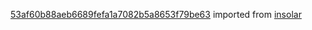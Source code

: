 [53af60b88aeb6689fefa1a7082b5a8653f79be63](https://github.com/insolar/insolar/commit/53af60b88aeb6689fefa1a7082b5a8653f79be63) imported from [insolar](https://github.com/insolar/insolar)
